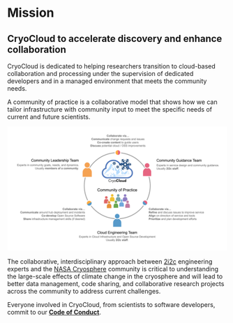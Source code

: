 # Mission

## CryoCloud to accelerate discovery and enhance collaboration


CryoCloud is dedicated to helping researchers transition to cloud-based collaboration and processing under the supervision of dedicated developers and in a managed environment that meets the community needs.

A community of practice is a collaborative model that shows how we can tailor infrastructure with community input to meet the specific needs of current and future scientists.

![Community of Practice](../img/communityprac.png)


The collaborative, interdisciplinary approach between [2i2c](https://2i2c.org/) engineering experts and the [NASA Cryosphere](https://ice.nasa.gov/) community is critical to understanding the large-scale effects of climate change in the cryosphere and will lead to better data management, code sharing, and collaborative research projects across the community to address current challenges.


Everyone involved in CryoCloud, from scientists to software developers, commit to our **[Code of Conduct](Code_of_Conduct)**.
